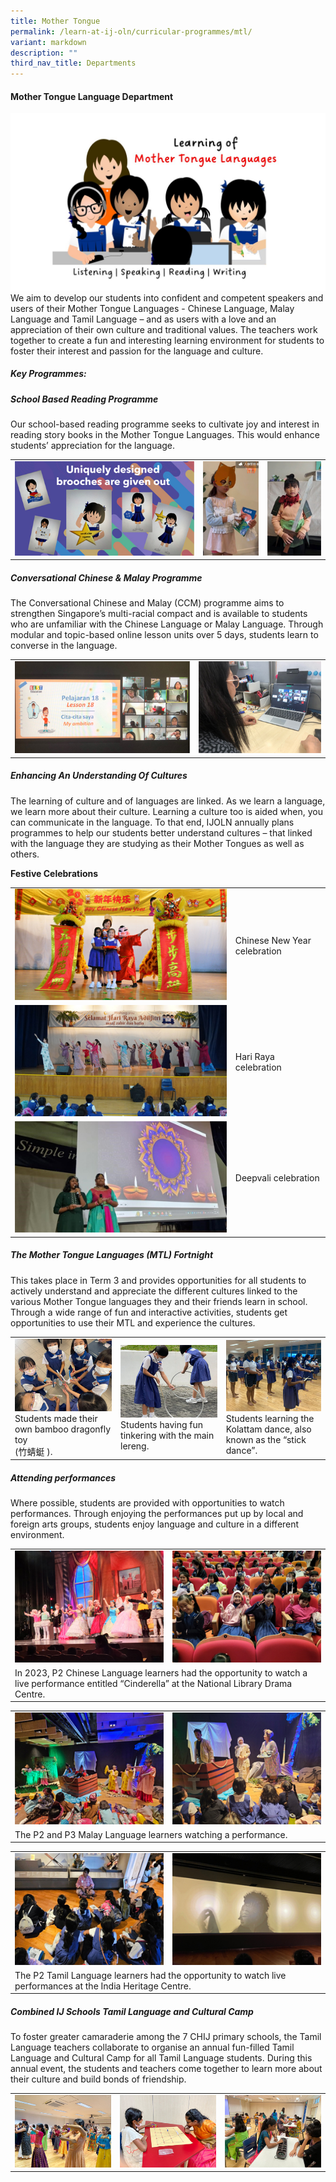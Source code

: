 ```yaml
---
title: Mother Tongue
permalink: /learn-at-ij-oln/curricular-programmes/mtl/
variant: markdown
description: ""
third_nav_title: Departments
---
```

#### Mother Tongue Language Department
![](/images/Depts/MTL/lj_girl_MTL_learning.jpg)
We aim to develop our students into confident and competent speakers and users of their Mother Tongue Languages - Chinese Language, Malay Language and Tamil Language – and as users with a love and an appreciation of their own culture and traditional values. The teachers work together to create a fun and interesting learning environment for students to foster their interest and passion for the language and culture.

##### Key Programmes: 
##### School Based Reading Programme
Our school-based reading programme seeks to cultivate joy and interest in reading story books in the Mother Tongue Languages. This would enhance students’ appreciation for the language.

<table style="border-collapse: collapse; width: 100%;" border="0">
<tbody>
<tr>
<td><img src="/images/Depts/MTL/brooches_w.jpg"></td>
<td><img src="/images/Depts/MTL/character_dressup1_w.jpg"></td>
<td><img src="/images/Depts/MTL/character_dressup3_w.jpg"></td>
</tr></tbody></table>

##### Conversational Chinese &amp; Malay Programme
The Conversational Chinese and Malay (CCM) programme aims to strengthen Singapore’s multi-racial compact and is available to students who are unfamiliar with the Chinese Language or Malay Language. Through modular and topic-based online lesson units over 5 days, students learn to converse in the language.

<table style="border-collapse: collapse; width: 100%;" border="0">
<tbody>
<tr>
<td><img src="/images/Depts/MTL/Eccm_2_w.jpg"></td>
<td><img src="/images/Depts/MTL/Eccm_1_w.jpg"></td>
</tr></tbody></table>

##### Enhancing An Understanding Of Cultures
The learning of culture and of languages are linked. As we learn a language, we learn more about their culture. Learning a culture too is aided when, you can communicate in the language. To that end, IJOLN annually plans programmes to help our students better understand cultures – that linked with the language they are studying as their Mother Tongues as well as others. 

**Festive Celebrations**
<table style="border-collapse: collapse; width: 100%;" border="0">
<tbody>
<tr>
<td style="border-collapse: collapse; width: 70%;"><img src="/images/Depts/MTL/CNY_1_w.jpg"></td>
<td>Chinese New Year celebration</td>
</tr>
<tr>
<td style="border-collapse: collapse; width: 70%;"><img src="/images/Depts/MTL/HariRaya1_w.jpg"></td>
<td>Hari Raya celebration</td>
</tr>
<tr>
<td style="border-collapse: collapse; width: 70%;"><img src="/images/Depts/MTL/deepavali_1_2_w.jpg"></td>
<td>Deepvali celebration</td>
</tr></tbody></table>

##### The Mother Tongue Languages (MTL) Fortnight
This takes place in Term 3 and provides opportunities for all students to actively understand and appreciate the different cultures linked to the various Mother Tongue languages they and their friends learn in school. Through a wide range of fun and interactive activities, students get opportunities to use their MTL and experience the cultures.
<table style="border-collapse: collapse; width: 100%;" border="0">
<tbody>
<tr>
<td><img src="/images/Depts/MTL/MT_fortnight_CL2_w.jpg">Students made their own bamboo dragonfly toy <br>(竹蜻蜓 ).</td>
<td><img src="/images/Depts/MTL/MT_fortnight_ML_2_w.jpg">Students having fun tinkering with the main lereng.</td>
<td style="border-collapse: collapse; width: 33%;"><img src="/images/Depts/MTL/MT_fortnight_TL_2_w.jpg">Students learning the Kolattam dance, also known as the “stick dance”.</td>
</tr>

</tbody></table>

##### Attending performances
Where possible, students are provided with opportunities to watch performances. Through enjoying the performances put up by local and foreign arts groups, students enjoy language and culture in a different environment. 

<table style="border-collapse: collapse; width: 100%;" border="0">
<tbody>
<tr>
<td><img src="/images/Depts/MTL/Attending_Performances_1_w.jpg"></td>
<td><img src="/images/Depts/MTL/Attending_Performances_2_w.jpg"></td>
</tr>
<tr><td colspan="2">In 2023, P2 Chinese Language learners had the opportunity to watch a live performance entitled “Cinderella” at the National Library Drama Centre.</td></tr>
</tbody></table>

<table style="border-collapse: collapse; width: 100%;" border="0">
<tbody>
<tr>
<td><img src="/images/Depts/MTL/Attending_Performances_ML_3_w.jpg"></td>
<td><img src="/images/Depts/MTL/Attending_Performances_ML_4_w.jpg"></td>
</tr>
<tr><td colspan="2">The P2 and P3 Malay Language learners watching a performance.</td></tr>
</tbody></table>
<table style="border-collapse: collapse; width: 100%;" border="0">
<tbody>
<tr>
<td><img src="/images/Depts/MTL/Attending_Performances_TL_5_w.jpg"></td>
<td><img src="/images/Depts/MTL/Attending_Performances_TL_6_w.jpg"></td>
</tr>
	<tr><td colspan="2">The P2 Tamil Language learners had the opportunity to watch live performances at the India Heritage Centre.</td></tr></tbody></table>

##### Combined IJ Schools Tamil Language and Cultural Camp
To foster greater camaraderie among the 7 CHIJ primary schools, the Tamil Language teachers collaborate to organise an annual fun-filled Tamil Language and Cultural Camp for all Tamil Language students. During this annual event, the students and teachers come together to learn more about their culture and build bonds of friendship.  
<table style="border-collapse: collapse;" border="0">
<tbody><tr>
<td><img src="/images/Depts/MTL/ij_combined_camp_1_w.jpg"></td>
<td><img src="/images/Depts/MTL/ij_combined_camp_2_w.jpg"></td>
<td><img src="/images/Depts/MTL/ij_combined_camp_3_w.jpg"></td>
</tr>
</tbody></table>